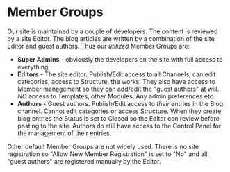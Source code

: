 # Member Groups

Our site is maintained by a couple of developers. The content is reviewed by a site Editor. The blog articles are written by a combination of the site Editor and guest authors. Thus our *utilized* Member Groups are:

- **Super Admins** - obviously the developers on the site with full access to everything
- **Editors** - The site editor. Publish/Edit access to all Channels, can edit categories, access to Structure, the works. They also have access to Member management so they can add/edit the "guest authors" at will. *NO* access to Templates, other Modules, Any admin preferences etc.
- **Authors** - Guest authors. Publish/Edit access to *their* entries in the Blog channel. Cannot edit categories or access Structure. When they create blog entries the Status is set to Closed so the Editor can review before posting to the site. Authors do still have access to the Control Panel for the management of their entries.

Other default Member Groups are not widely used. There is no site registration so "Allow New Member Registration" is set to "No" and all "guest authors" are registered manually by the Editor.
